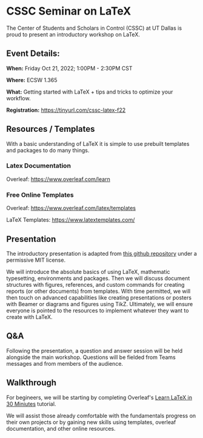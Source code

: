 # CSSC Seminar on LaTeX

The Center of Students and Scholars in Control (CSSC) at UT Dallas is proud to present an introductory workshop on LaTeX.

## Event Details:
**When:** 
Friday Oct 21, 2022; 1:00PM - 2:30PM CST

**Where:** 
ECSW 1.365

**What:** 
Getting started with LaTeX + tips and tricks to optimize your workflow.

**Registration:** 
https://tinyurl.com/cssc-latex-f22

## Resources / Templates
With a basic understanding of LaTeX it is simple to use prebuilt templates and packages to do many things.

### Latex Documentation
Overleaf: 
https://www.overleaf.com/learn


### Free Online Templates
Overleaf:
https://www.overleaf.com/latex/templates

LaTeX Templates:
https://www.latextemplates.com/


## Presentation
The introductory presentation is adapted from [this github repository](https://github.com/jdleesmiller/latex-course) under a permissive MIT license.

We will introduce the absolute basics of using LaTeX, mathematic typesetting, environments and packages.
Then we will discuss document structures with figures, references, and custom commands for creating reports (or other documents) from templates.
With time permitted, we will then touch on advanced capabilities like creating presentations or posters with Beamer or diagrams and figures using TikZ.
Ultimately, we will ensure everyone is pointed to the resources to implement whatever they want to create with LaTeX.

## Q&A
Following the presentation, a question and answer session will be held alongside the main workshop.
Questions will be fielded from Teams messages and from members of the audience.

## Walkthrough
For begineers, we will be starting by completing Overleaf's [Learn LaTeX in 30 Miniutes](https://www.overleaf.com/learn/latex/Learn_LaTeX_in_30_minutes) tutorial.

We will assist those already comfortable with the fundamentals progress on their own projects or by gaining new skills using templates, overleaf documentation, and other online resources.

